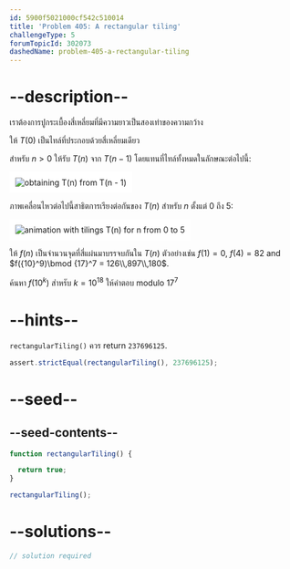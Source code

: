 ```yaml
---
id: 5900f5021000cf542c510014
title: 'Problem 405: A rectangular tiling'
challengeType: 5
forumTopicId: 302073
dashedName: problem-405-a-rectangular-tiling
---
```


# --description--

เราต้องการปูกระเบื้องสี่เหลี่ยมที่มีความยาวเป็นสองเท่าของความกว้าง

ให้ $T(0)$ เป็นไทล์ที่ประกอบด้วยสี่เหลี่ยมเดียว

สำหรับ $n > 0$ ให้รับ $T(n)$ จาก $T( n- 1)$ โดยแทนที่ไทล์ทั้งหมดในลักษณะต่อไปนี้:

<img class="img-responsive center-block" alt="obtaining T(n) from T(n - 1)" src="https://cdn.freecodecamp.org/curriculum/project-euler/a-rectangular-tiling-1.png" style="background-color: white; padding: 10px;">

ภาพเคลื่อนไหวต่อไปนี้สาธิตการเรียงต่อกันของ $T(n)$ สำหรับ $n$ ตั้งแต่ 0 ถึง 5:

<img class="img-responsive center-block" alt="animation with tilings T(n) for n from 0 to 5" src="https://cdn.freecodecamp.org/curriculum/project-euler/a-rectangular-tiling-2.gif" style="background-color: white; padding: 10px;">

ให้ $f(n)$ เป็นจำนวนจุดที่สี่แผ่นมาบรรจบกันใน $T(n)$ ตัวอย่างเช่น $f(1) = 0$, $f(4) = 82$ and $f({10}^9)\bmod {17}^7 = 126\\,897\\,180$.

ค้นหา $f({10}^k)$ สำหรับ $k = {10}^{18}$ ให้คำตอบ modulo ${17}^7$

# --hints--

`rectangularTiling()` ควร return `237696125`.

```js
assert.strictEqual(rectangularTiling(), 237696125);
```

# --seed--

## --seed-contents--

```js
function rectangularTiling() {

  return true;
}

rectangularTiling();
```

# --solutions--

```js
// solution required
```
